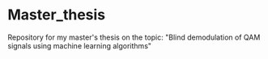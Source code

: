 # Master_thesis
Repository for my master's thesis on the topic: "Blind demodulation of QAM signals using machine learning algorithms"
